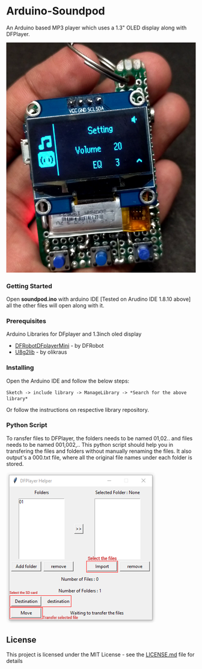 # Arduino-Soundpod
An Arduino based MP3 player which uses a 1.3" OLED display along with DFPlayer.

![Soundpod final build](https://github.com/caneto/Programacao-C-para-Arduino/blob/main/Projetos/Arduino-Soundpod/Circuit%20diagram/SoundPod.png)

### Getting Started

Open **soundpod.ino** with arduino IDE [Tested on Arudino IDE 1.8.10 above]
all the other files will open along with it.

### Prerequisites

Arduino Libraries for DFplayer and 1.3inch oled display

* [DFRobotDFplayerMini](https://github.com/DFRobot/DFRobotDFPlayerMini) - by DFRobot
* [U8g2lib](https://github.com/olikraus/u8g2) - by olikraus

### Installing

Open the Arduino IDE and follow the below steps:
```
Sketch -> include library -> ManageLibrary -> *Search for the above library*
```
Or
follow the instructions on respective library repository.

### Python Script

To ransfer files to DFPlayer, the folders needs to be named 01,02.. and files needs to be named 001,002,.. 
This python script should help you in transfering the files and folders without manually renaming the files.
It also output's a 000.txt file, where all the original file names under each folder is stored.

![Soundpod final build](https://github.com/caneto/Programacao-C-para-Arduino/blob/main/Projetos/Arduino-Soundpod/DFPlayer_Helper/DFplayer%20Helper.png)

## License

This project is licensed under the MIT License - see the [LICENSE.md](https://github.com/caneto/Programacao-C-para-Arduino/Projetos/Arduino-Soundpod/LICENSE) file for details

